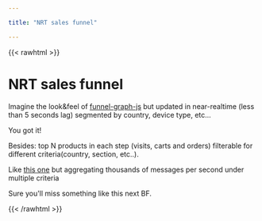 ```yaml
---

title: "NRT sales funnel"

---
```

{{< rawhtml >}}
            <h1>NRT sales funnel</h1>
            <div class=body>
		<p>Imagine the look&feel of <a href="https://github.com/greghub/funnel-graph-js">funnel-graph-js</a> but updated in near-realtime (less than 5 seconds lag) segmented by country, device type, etc...</p>
		<p>You got it!</p>
		<p>Besides: top N products in each step (visits, carts and orders) filterable for different criteria(country, section, etc..).</p>
        <p>Like <a href="https://www.alooma.com/live">this one</a> but aggregating thousands of messages per second under multiple criteria</p>
		<p>Sure you'll miss something like this next BF.</p>
            </div>
            <div class=breaker></div>
            <div class=pad2y>
            </div>
{{< /rawhtml >}}        
